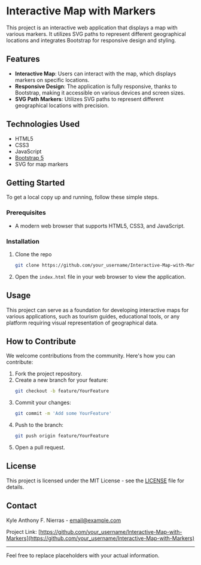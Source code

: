 # Interactive Map with Markers

This project is an interactive web application that displays a map with various markers. It utilizes SVG paths to represent different geographical locations and integrates Bootstrap for responsive design and styling.

## Features

- **Interactive Map**: Users can interact with the map, which displays markers on specific locations.
- **Responsive Design**: The application is fully responsive, thanks to Bootstrap, making it accessible on various devices and screen sizes.
- **SVG Path Markers**: Utilizes SVG paths to represent different geographical locations with precision.

## Technologies Used

- HTML5
- CSS3
- JavaScript
- [Bootstrap 5](https://getbootstrap.com/)
- SVG for map markers

## Getting Started

To get a local copy up and running, follow these simple steps.

### Prerequisites

- A modern web browser that supports HTML5, CSS3, and JavaScript.

### Installation

1. Clone the repo
   ```sh
   git clone https://github.com/your_username/Interactive-Map-with-Markers.git
   ```
2. Open the `index.html` file in your web browser to view the application.

## Usage

This project can serve as a foundation for developing interactive maps for various applications, such as tourism guides, educational tools, or any platform requiring visual representation of geographical data.

## How to Contribute

We welcome contributions from the community. Here's how you can contribute:

1. Fork the project repository.
2. Create a new branch for your feature:
   ```sh
   git checkout -b feature/YourFeature
   ```
3. Commit your changes:
   ```sh
   git commit -m 'Add some YourFeature'
   ```
4. Push to the branch:
   ```sh
   git push origin feature/YourFeature
   ```
5. Open a pull request.

## License

This project is licensed under the MIT License - see the [LICENSE](LICENSE) file for details.

## Contact

Kyle Anthony F. Nierras - email@example.com

Project Link: [https://github.com/your_username/Interactive-Map-with-Markers](https://github.com/your_username/Interactive-Map-with-Markers)

---

Feel free to replace placeholders with your actual information.

